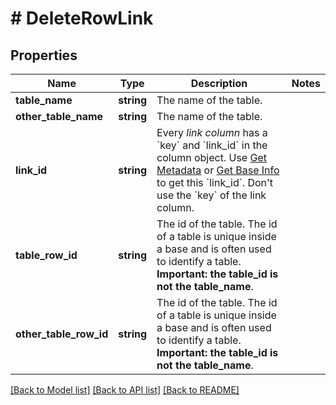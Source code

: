 # # DeleteRowLink

## Properties

Name | Type | Description | Notes
------------ | ------------- | ------------- | -------------
**table_name** | **string** | The name of the table. |
**other_table_name** | **string** | The name of the table. |
**link_id** | **string** | Every *link column* has a &#x60;key&#x60; and &#x60;link_id&#x60; in the column object. Use [Get Metadata](/reference/get-metadata) or [Get Base Info](/reference/get-base-info) to get this &#x60;link_id&#x60;. Don&#39;t use the &#x60;key&#x60; of the link column. |
**table_row_id** | **string** | The id of the table. The id of a table is unique inside a base and is often used to identify a table. **Important: the table_id is not the table_name**. |
**other_table_row_id** | **string** | The id of the table. The id of a table is unique inside a base and is often used to identify a table. **Important: the table_id is not the table_name**. |

[[Back to Model list]](../../README.md#models) [[Back to API list]](../../README.md#endpoints) [[Back to README]](../../README.md)
